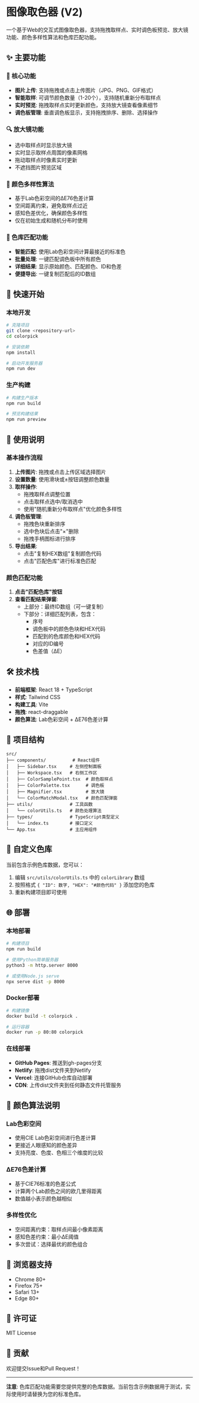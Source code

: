 # 图像取色器 (V2)

一个基于Web的交互式图像取色器，支持拖拽取样点、实时调色板预览、放大镜功能、颜色多样性算法和色库匹配功能。

## ✨ 主要功能

### 🎨 核心功能
- **图片上传**: 支持拖拽或点击上传图片（JPG、PNG、GIF格式）
- **智能取样**: 可调节颜色数量（1-20个），支持随机重新分布取样点
- **实时预览**: 拖拽取样点实时更新颜色，支持放大镜查看像素细节
- **调色板管理**: 垂直调色板显示，支持拖拽排序、删除、选择操作

### 🔍 放大镜功能
- 选中取样点时显示放大镜
- 实时显示取样点周围的像素网格
- 拖动取样点时像素实时更新
- 不遮挡图片预览区域

### 🎯 颜色多样性算法
- 基于Lab色彩空间的ΔE76色差计算
- 空间距离约束，避免取样点过近
- 感知色差优化，确保颜色多样性
- 仅在初始生成和随机分布时使用

### 🎨 色库匹配功能
- **智能匹配**: 使用Lab色彩空间计算最接近的标准色
- **批量处理**: 一键匹配调色板中所有颜色
- **详细结果**: 显示原始颜色、匹配颜色、ID和色差
- **便捷导出**: 一键复制匹配后的ID数组

## 🚀 快速开始

### 本地开发
```bash
# 克隆项目
git clone <repository-url>
cd colorpick

# 安装依赖
npm install

# 启动开发服务器
npm run dev
```

### 生产构建
```bash
# 构建生产版本
npm run build

# 预览构建结果
npm run preview
```

## 📖 使用说明

### 基本操作流程
1. **上传图片**: 拖拽或点击上传区域选择图片
2. **设置数量**: 使用滑块或±按钮调整颜色数量
3. **取样操作**: 
   - 拖拽取样点调整位置
   - 点击取样点选中/取消选中
   - 使用"随机重新分布取样点"优化颜色多样性
4. **调色板管理**:
   - 拖拽色块重新排序
   - 选中色块后点击"×"删除
   - 拖拽手柄图标进行排序
5. **导出结果**:
   - 点击"复制HEX数组"复制颜色代码
   - 点击"匹配色库"进行标准色匹配

### 颜色匹配功能
1. **点击"匹配色库"按钮**
2. **查看匹配结果弹窗**:
   - 上部分：最终ID数组（可一键复制）
   - 下部分：详细匹配列表，包含：
     - 序号
     - 调色板中的颜色色块和HEX代码
     - 匹配到的色库颜色和HEX代码
     - 对应的ID编号
     - 色差值（ΔE）

## 🛠️ 技术栈

- **前端框架**: React 18 + TypeScript
- **样式**: Tailwind CSS
- **构建工具**: Vite
- **拖拽**: react-draggable
- **颜色算法**: Lab色彩空间 + ΔE76色差计算

## 📁 项目结构

```
src/
├── components/          # React组件
│   ├── Sidebar.tsx     # 左侧控制面板
│   ├── Workspace.tsx   # 右侧工作区
│   ├── ColorSamplePoint.tsx  # 颜色取样点
│   ├── ColorPalette.tsx      # 调色板
│   ├── Magnifier.tsx         # 放大镜
│   └── ColorMatchModal.tsx   # 颜色匹配弹窗
├── utils/              # 工具函数
│   └── colorUtils.ts   # 颜色处理算法
├── types/              # TypeScript类型定义
│   └── index.ts        # 接口定义
└── App.tsx             # 主应用组件
```

## 🔧 自定义色库

当前包含示例色库数据，您可以：

1. 编辑 `src/utils/colorUtils.ts` 中的 `colorLibrary` 数组
2. 按照格式 `{ "ID": 数字, "HEX": "#颜色代码" }` 添加您的色库
3. 重新构建项目即可使用

## 🌐 部署

### 本地部署
```bash
# 构建项目
npm run build

# 使用Python简单服务器
python3 -m http.server 8000

# 或使用Node.js serve
npx serve dist -p 8000
```

### Docker部署
```bash
# 构建镜像
docker build -t colorpick .

# 运行容器
docker run -p 80:80 colorpick
```

### 在线部署
- **GitHub Pages**: 推送到gh-pages分支
- **Netlify**: 拖拽dist文件夹到Netlify
- **Vercel**: 连接GitHub仓库自动部署
- **CDN**: 上传dist文件夹到任何静态文件托管服务

## 🎨 颜色算法说明

### Lab色彩空间
- 使用CIE Lab色彩空间进行色差计算
- 更接近人眼感知的颜色差异
- 支持亮度、色度、色相三个维度的比较

### ΔE76色差计算
- 基于CIE76标准的色差公式
- 计算两个Lab颜色之间的欧几里得距离
- 数值越小表示颜色越相似

### 多样性优化
- 空间距离约束：取样点间最小像素距离
- 感知色差约束：最小ΔE阈值
- 多次尝试：选择最优的颜色组合

## 📱 浏览器支持

- Chrome 80+
- Firefox 75+
- Safari 13+
- Edge 80+

## 📄 许可证

MIT License

## 🤝 贡献

欢迎提交Issue和Pull Request！

---

**注意**: 色库匹配功能需要您提供完整的色库数据。当前包含示例数据用于测试，实际使用时请替换为您的标准色库。
